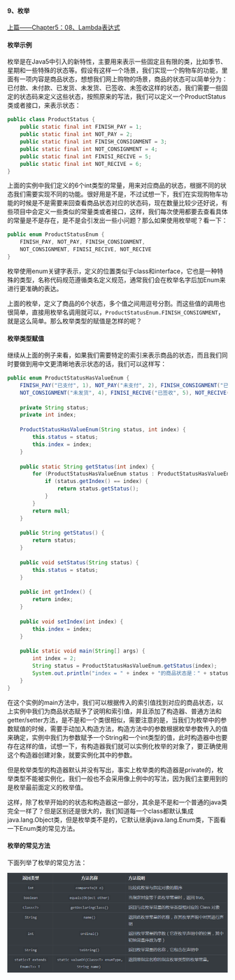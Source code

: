 #### 9、枚举

[上篇——Chapter5：08、Lambda表达式](08、Lambda表达式.md)

#### 枚举示例

枚举是在Java5中引入的新特性，主要用来表示一些固定且有限的类，比如季节、星期和一些特殊的状态等。假设有这样一个场景，我们实现一个购物车的功能，里面有一项内容是商品状态，想想我们网上购物的场景，商品的状态可以简单分为：已付款、未付款、已发货、未发货、已签收、未签收这样的状态，我们需要一些固定的状态码来定义这些状态，按照原来的写法，我们可以定义一个ProductStatus类或者接口，来表示状态：

```java
public class ProductStatus {
    public static final int FINISH_PAY = 1;
    public static final int NOT_PAY = 2;
    public static final int FINISH_CONSIGNMENT = 3;
    public static final int NOT_CONSIGNMENT = 4;
    public static final int FINISI_RECIVE = 5;
    public static final int NOT_RECIVE = 6;
}
```

上面的实例中我们定义的6个int类型的常量，用来对应商品的状态，根据不同的状态我们需要实现不同的功能。很好用是不是，不过试想一下，我们在实现购物车功能的时候是不是需要来回查看商品状态对应的状态码，现在数量比较少还好说，有些项目中会定义一些类似的常量类或者接口，这样，我们每次使用都要去查看具体的常量是不是存在，是不是会引发出一些小问题？那么如果使用枚举呢？看一下：

```java
public enum ProductStatusEnum {
    FINISH_PAY, NOT_PAY, FINISH_CONSIGNMENT,
    NOT_CONSIGNMENT, FINISI_RECIVE, NOT_RECIVE
}
```

枚举使用enum关键字表示，定义的位置类似于class和interface，它也是一种特殊的类型，名称代码规范遵循类名定义规范，通常我们会在枚举名字后加Enum来进行更准确的表达。

上面的枚举，定义了商品的6个状态，多个值之间用逗号分割。而这些值的调用也很简单，直接用枚举名调用就可以，```ProductStatusEnum.FINISH_CONSIGNMENT```，就是这么简单。那么枚举类型的赋值是怎样的呢？

#### 枚举类型赋值

继续从上面的例子来看，如果我们需要特定的索引来表示商品的状态，而且我们同时要做到用中文更清晰地表示状态的话，我们可以这样写：

```java
public enum ProductStatusHasValueEnum {
    FINISH_PAY("已支付", 1), NOT_PAY("未支付", 2), FINISH_CONSIGNMENT("已发货", 3),
    NOT_CONSIGNMENT("未发货", 4), FINISI_RECIVE("已签收", 5), NOT_RECIVE("未签收", 6);

    private String status;
    private int index;

    ProductStatusHasValueEnum(String status, int index) {
        this.status = status;
        this.index = index;
    }

    public static String getStatus(int index) {
        for (ProductStatusHasValueEnum status : ProductStatusHasValueEnum.values()) {
            if (status.getIndex() == index) {
                return status.getStatus();
            }
        }
        return null;
    }

    public String getStatus() {
        return status;
    }

    public void setStatus(String status) {
        this.status = status;
    }

    public int getIndex() {
        return index;
    }

    public void setIndex(int index) {
        this.index = index;
    }

    public static void main(String[] args) {
        int index = 2;
        String status = ProductStatusHasValueEnum.getStatus(index);
        System.out.println("index = " + index + "的商品状态是：" + status);
    }
}

```

在这个实例的main方法中，我们可以根据传入的索引值找到对应的商品状态，以上实例中我们为商品状态赋予了说明和索引值，并且添加了构造器、普通方法和getter/setter方法，是不是和一个类很相似，需要注意的是，当我们为枚举中的参数赋值的时候，需要手动加入构造方法，构造方法中的参数根据枚举参数传入的值来确定，实例中我们为参数赋予一个String和一个int类型的值，此时构造器中也要存在这样的值，试想一下，有构造器我们就可以实例化枚举的对象了，要正确使用这个构造器创建对象，就要实例化其中的参数。

但是枚举类型的构造器默认并没有写出，事实上枚举类的构造器是private的，枚举类型不能被实例化，我们一般也不会采用像上例中的写法，因为我们主要用到的是枚举最前面定义的枚举值。

这样，除了枚举开始的的状态和构造器这一部分，其余是不是和一个普通的java类完全一样了？但是区别还是很大的，我们知道每一个class都默认集成java.lang.Object类，但是枚举类不是的，它默认继承java.lang.Enum类，下面看一下Enum类的常见方法。

#### 枚举的常见方法

下面列举了枚举的常见方法：

![](image/enum.png)

